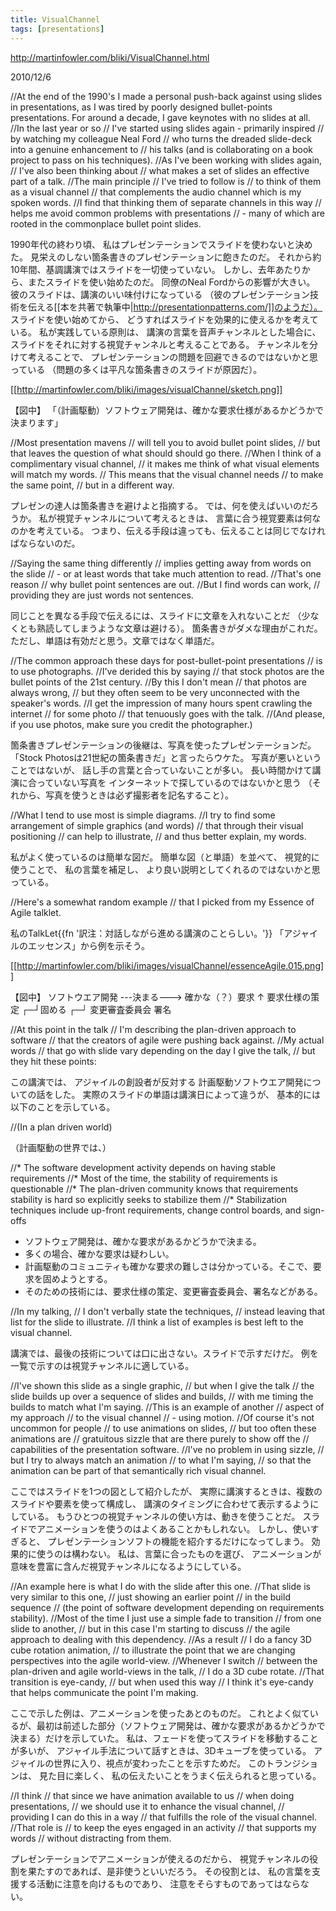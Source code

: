 ```yaml
---
title: VisualChannel
tags: [presentations]
---
```


http://martinfowler.com/bliki/VisualChannel.html

2010/12/6

//At the end of the 1990's I made a personal push-back against using slides in presentations, as I was tired by poorly designed bullet-points presentations. For around a decade, I gave keynotes with no slides at all. 
//In the last year or so 
//	I've started using slides again - primarily inspired 
//	by watching my colleague Neal Ford 
//		who turns the dreaded slide-deck into a genuine enhancement to 
//		his talks (and is collaborating on a book project to pass on his techniques). 
//As I've been working with slides again, 
//	I've also been thinking about 
//	what makes a set of slides an effective part of a talk. 
//The main principle 
//	I've tried to follow is 
//		to think of them as a visual channel 
//	that complements the audio channel which is my spoken words. 
//I find that thinking them of separate channels in this way 
//	helps me avoid common problems with presentations 
//	- many of which are rooted in the commonplace bullet point slides.

1990年代の終わり頃、
私はプレゼンテーションでスライドを使わないと決めた。
見栄えのしない箇条書きのプレゼンテーションに飽きたのだ。
それから約10年間、基調講演ではスライドを一切使っていない。
しかし、去年あたりから、またスライドを使い始めたのだ。
同僚のNeal Fordからの影響が大きい。
彼のスライドは、講演のいい味付けになっている
（彼のプレゼンテーション技術を伝える[[本を共著で執筆中|http://presentationpatterns.com/]]のようだ）。
スライドを使い始めてから、
どうすればスライドを効果的に使えるかを考えている。
私が実践している原則は、
講演の言葉を音声チャンネルとした場合に、
スライドをそれに対する視覚チャンネルと考えることである。
チャンネルを分けて考えることで、
プレゼンテーションの問題を回避できるのではないかと思っている
（問題の多くは平凡な箇条書きのスライドが原因だ）。

[[http://martinfowler.com/bliki/images/visualChannel/sketch.png]]


 【図中】
 「（計画駆動）ソフトウェア開発は、確かな要求仕様があるかどうかで決まります」

//Most presentation mavens 
//	will tell you to avoid bullet point slides, 
//	but that leaves the question of what should should go there. 
//When I think of a complimentary visual channel, 
//	it makes me think of what visual elements will match my words. 
//	This means that the visual channel needs 
//		to make the same point, 
//		but in a different way.

プレゼンの達人は箇条書きを避けよと指摘する。
では、何を使えばいいのだろうか。
私が視覚チャンネルについて考えるときは、
言葉に合う視覚要素は何なのかを考えている。
つまり、伝える手段は違っても、伝えることは同じでなければならないのだ。

//Saying the same thing differently 
//	implies getting away from words on the slide 
//	- or at least words that take much attention to read. 
//That's one reason 
//	why bullet point sentences are out. 
//But I find words can work, 
//	providing they are just words not sentences.

同じことを異なる手段で伝えるには、スライドに文章を入れないことだ
（少なくとも熟読してしまうような文章は避ける）。
箇条書きがダメな理由がこれだ。
ただし、単語は有効だと思う。文章ではなく単語だ。

//The common approach these days for post-bullet-point presentations 
//	is to use photographs. 
//I've derided this by saying 
//	that stock photos are the bullet points of the 21st century. 
//By this I don't mean 
//	that photos are always wrong, 
//	but they often seem to be very unconnected with the speaker's words. 
//I get the impression of many hours spent crawling the internet 
//	for some photo 
//	that tenuously goes with the talk. 
//(And please, if you use photos, make sure you credit the photographer.)

箇条書きプレゼンテーションの後継は、写真を使ったプレゼンテーションだ。
「Stock Photosは21世紀の箇条書きだ」と言ったらウケた。
写真が悪いということではないが、
話し手の言葉と合っていないことが多い。
長い時間かけて講演に合っていない写真を
インターネットで探しているのではないかと思う
（それから、写真を使うときは必ず撮影者を記名すること）。

//What I tend to use most is simple diagrams. 
//I try to find some arrangement of simple graphics (and words) 
//	that through their visual positioning 
//		can help to illustrate, 
//		and thus better explain, my words.

私がよく使っているのは簡単な図だ。
簡単な図（と単語）を並べて、
視覚的に使うことで、
私の言葉を補足し、
より良い説明としてくれるのではないかと思っている。

//Here's a somewhat random example 
//	that I picked from my Essence of Agile talklet.

私のTalkLet{{fn '訳注：対話しながら進める講演のことらしい。'}}
「アジャイルのエッセンス」から例を示そう。

[[http://martinfowler.com/bliki/images/visualChannel/essenceAgile.015.png]]

 【図中】
 ソフトウエア開発 ---決まる---> 確かな（？）要求
                                  ↑
 要求仕様の策定               ┌─┘固める
                          ┌─┘
             変更審査委員会
                                      署名

//At this point in the talk 
//	I'm describing the plan-driven approach to software 
//	that the creators of agile were pushing back against. 
//My actual words 
//	that go with slide vary depending on the day I give the talk, 
//	but they hit these points:

この講演では、
アジャイルの創設者が反対する
計画駆動ソフトウエア開発についての話をした。
実際のスライドの単語は講演日によって違うが、
基本的には以下のことを示している。

//(In a plan driven world)

（計画駆動の世界では、）

//* The software development activity depends on having stable requirements
//* Most of the time, the stability of requirements is questionable
//* The plan-driven community knows that requirements stability is hard so explicitly seeks to stabilize them
//* Stabilization techniques include up-front requirements, change control boards, and sign-offs

* ソフトウェア開発は、確かな要求があるかどうかで決まる。
* 多くの場合、確かな要求は疑わしい。
* 計画駆動のコミュニティも確かな要求の難しさは分かっている。そこで、要求を固めようとする。
* そのための技術には、要求仕様の策定、変更審査委員会、署名などがある。

//In my talking, 
//	I don't verbally state the techniques, 
//	instead leaving that list for the slide to illustrate. 
//I think a list of examples is best left to the visual channel.

講演では、最後の技術については口に出さない。スライドで示すだけだ。
例を一覧で示すのは視覚チャンネルに適している。

//I've shown this slide as a single graphic, 
//	but when I give the talk 
//	the slide builds up over a sequence of slides and builds, 
//	with me timing the builds to match what I'm saying. 
//This is an example of another 
//	aspect of my approach 
//	to the visual channel 
//	- using motion. 
//Of course it's not uncommon for people 
//	to use animations on slides, 
//	but too often these animations are 
//		gratuitous sizzle that are there purely to show off the 
//			capabilities of the presentation software. 
//I've no problem in using sizzle, 
//	but I try to always match an animation 
//		to what I'm saying, 
//		so that the animation can be part of that semantically rich visual channel.

ここではスライドを1つの図として紹介したが、
実際に講演するときは、複数のスライドや要素を使って構成し、
講演のタイミングに合わせて表示するようにしている。
もうひとつの視覚チャンネルの使い方は、動きを使うことだ。
スライドでアニメーションを使うのはよくあることかもしれない。
しかし、使いすぎると、
プレゼンテーションソフトの機能を紹介するだけになってしまう。
効果的に使うのは構わない。
私は、言葉に合ったものを選び、
アニメーションが意味を豊富に含んだ視覚チャンネルになるようにしている。

//An example here is what I do with the slide after this one. 
//That slide is very similar to this one, 
//	just showing an earlier point 
//	in the build sequence 
//	(the point of software development depending on requirements stability). 
//Most of the time I just use a simple fade to transition 
//		from one slide to another, 
//		but in this case I'm starting to discuss 
//		the agile approach to dealing with this dependency. 
//As a result 
//	I do a fancy 3D cube rotation animation, 
//		to illustrate the point that we are changing perspectives into the agile world-view. 
//Whenever I switch 
//	between the plan-driven and agile world-views in the talk, 
//	I do a 3D cube rotate. 
//That transition is eye-candy, 
//	but when used this way 
//	I think it's eye-candy that helps communicate the point I'm making.

ここで示した例は、アニメーションを使ったあとのものだ。
これとよく似ているが、最初は前述した部分（ソフトウェア開発は、確かな要求があるかどうかで決まる）だけを示していた。
私は、フェードを使ってスライドを移動することが多いが、
アジャイル手法について話すときは、3Dキューブを使っている。
アジャイルの世界に入り、視点が変わったことを示すためだ。
このトランジションは、
見た目に楽しく、
私の伝えたいことをうまく伝えられると思っている。

//I think 
//	that since we have animation available to us 
//	when doing presentations, 
//	we should use it to enhance the visual channel, 
//	providing I can do this in a way 
//		that fulfills the role of the visual channel. 
//That role is 
//	to keep the eyes engaged in an activity 
//		that supports my words 
//		without distracting from them.

プレゼンテーションでアニメーションが使えるのだから、
視覚チャンネルの役割を果たすのであれば、是非使うといいだろう。
その役割とは、
私の言葉を支援する活動に注意を向けるものであり、
注意をそらすものであってはならない。
